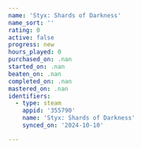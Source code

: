 ```yaml
---
name: 'Styx: Shards of Darkness'
name_sort: ''
rating: 0
active: false
progress: new
hours_played: 0
purchased_on: .nan
started_on: .nan
beaten_on: .nan
completed_on: .nan
mastered_on: .nan
identifiers:
  - type: steam
    appid: '355790'
    name: 'Styx: Shards of Darkness'
    synced_on: '2024-10-10'

---
```

